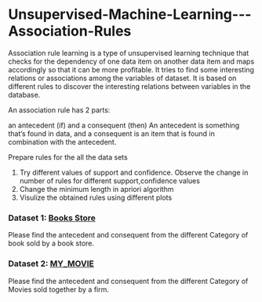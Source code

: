 # Unsupervised-Machine-Learning---Association-Rules
Association rule learning is a type of unsupervised learning technique that checks for the dependency of one data item on another data item and maps accordingly so that it can be more profitable. It tries to find some interesting relations or associations among the variables of dataset. It is based on different rules to discover the interesting relations between variables in the database.

An association rule has 2 parts:

an antecedent (if) and
a consequent (then)
An antecedent is something that’s found in data, and a consequent is an item that is found in combination with the antecedent. 

Prepare rules for the all the data sets 
1) Try different values of support and confidence. Observe the change in number of rules for different support,confidence values
2) Change the minimum length in apriori algorithm
3) Visulize the obtained rules using different plots 

### Dataset 1: [Books Store](https://github.com/D4Danny/Association-Rule-Mining/blob/main/Association%20Rules%20for%20BOOKS.ipynb)

Please find the antecedent and consequent from the different Category of book sold by a book store.

### Dataset 2: [MY_MOVIE](https://github.com/D4Danny/Association-Rule-Mining/blob/main/Association%20Rules%20for%20MY%20MOVIES.ipynb)

Please find the antecedent and consequent from the different Category of Movies sold together by a firm.
